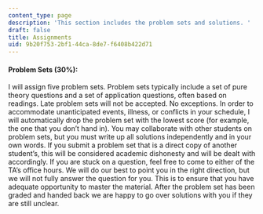 ```yaml
---
content_type: page
description: 'This section includes the problem sets and solutions. '
draft: false
title: Assignments
uid: 9b20f753-2bf1-44ca-8de7-f6408b422d71
---
```

#### Problem Sets (30%):

I will assign five problem sets. Problem sets typically include a set of pure theory questions and a set of application questions, often based on readings. Late problem sets will not be accepted. No exceptions. In order to accommodate unanticipated events, illness, or conflicts in your schedule, I will automatically drop the problem set with the lowest score (for example, the one that you don’t hand in). You may collaborate with other students on problem sets, but you must write up all solutions independently and in your own words. If you submit a problem set that is a direct copy of another student’s, this will be considered academic dishonesty and will be dealt with accordingly. If you are stuck on a question, feel free to come to either of the TA’s office hours. We will do our best to point you in the right direction, but we will not fully answer the question for you. This is to ensure that you have adequate opportunity to master the material. After the problem set has been graded and handed back we are happy to go over solutions with you if they are still unclear.